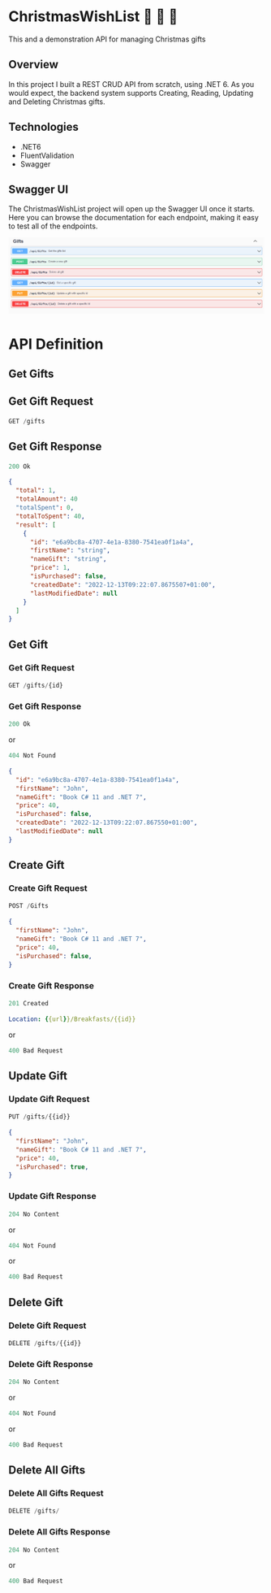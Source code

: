 # ChristmasWishList :christmas_tree: :santa: :gift:

This and a demonstration API for managing Christmas gifts

## Overview

In this project I built a REST CRUD API from scratch, using .NET 6. As you would expect, the backend system supports Creating, Reading, Updating and Deleting Christmas gifts.

## Technologies

- .NET6
- FluentValidation
- Swagger

## Swagger UI

The ChristmasWishList project will open up the Swagger UI once it starts. Here you can browse the documentation for each endpoint, making it easy to test all of the endpoints.

![Swagger UI](images/Swagger.PNG)

# API Definition

## Get Gifts

## Get Gift Request

```js
GET /gifts
```

## Get Gift Response
```js
200 Ok
```
```json
{
  "total": 1,
  "totalAmount": 40
  "totalSpent": 0,
  "totalToSpent": 40,
  "result": [
    {
      "id": "e6a9bc8a-4707-4e1a-8380-7541ea0f1a4a",
      "firstName": "string",
      "nameGift": "string",
      "price": 1,
      "isPurchased": false,
      "createdDate": "2022-12-13T09:22:07.8675507+01:00",
      "lastModifiedDate": null
    }
  ]
}
```

## Get Gift


### Get Gift Request

```js
GET /gifts/{id}
```

### Get Gift Response

```js
200 Ok
```
or
```js
404 Not Found
```


```json
{
  "id": "e6a9bc8a-4707-4e1a-8380-7541ea0f1a4a",
  "firstName": "John",
  "nameGift": "Book C# 11 and .NET 7",
  "price": 40,
  "isPurchased": false,
  "createdDate": "2022-12-13T09:22:07.867550+01:00",
  "lastModifiedDate": null
}
```

## Create Gift

### Create Gift Request

```js
POST /Gifts
```

```json
{
  "firstName": "John",
  "nameGift": "Book C# 11 and .NET 7",
  "price": 40,
  "isPurchased": false,
}
```

### Create Gift Response
```js
201 Created
```
```yaml
Location: {{url}}/Breakfasts/{{id}}
```
or
```js
400 Bad Request
```

## Update Gift

### Update Gift Request
```js
PUT /gifts/{{id}}
```

```json
{
  "firstName": "John",
  "nameGift": "Book C# 11 and .NET 7",
  "price": 40,
  "isPurchased": true,
}
```


### Update Gift Response
```js
204 No Content
```
or
```js
404 Not Found
```
or
```js
400 Bad Request
```

## Delete Gift

### Delete Gift Request

```js
DELETE /gifts/{{id}}
```

### Delete Gift Response

```js
204 No Content
```
or
```js
404 Not Found
```
or
```js
400 Bad Request
```

## Delete All Gifts

### Delete All Gifts Request

```js
DELETE /gifts/
```

### Delete All Gifts Response

```js
204 No Content
```
or
```js
400 Bad Request
```